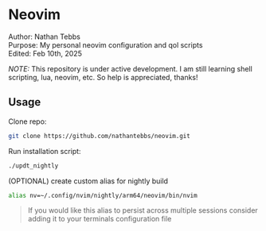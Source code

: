 # Neovim

Author: Nathan Tebbs  
Purpose: My personal neovim configuration and qol scripts  
Edited: Feb 10th, 2025  

_NOTE:_ This repository is under active development. I am still learning shell scripting, lua, neovim, etc. So help is appreciated, thanks!

Usage
--
Clone repo:
```bash
git clone https://github.com/nathantebbs/neovim.git
```

Run installation script:
```bash
./updt_nightly
```

(OPTIONAL) create custom alias for nightly build
```bash
alias nv=~/.config/nvim/nightly/arm64/neovim/bin/nvim
```
> If you would like this alias to persist across multiple sessions consider adding it to your terminals configuration file
